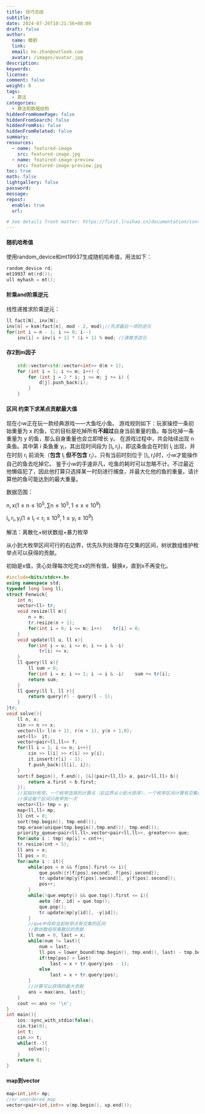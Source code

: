 ```yaml
---
title: 技巧总结
subtitle:
date: 2024-07-26T10:21:56+08:00
draft: false
author:
  name: 瞻鹤
  link:
  email: he-zhan@outlook.com
  avatar: /images/avatar.jpg
description:
keywords: 
license:
comment: false
weight: 0
tags:
  - 算法
categories:
  - 算法和数据结构
hiddenFromHomePage: false
hiddenFromSearch: false
hiddenFromRss: false
hiddenFromRelated: false
summary:
resources:
  - name: featured-image
    src: featured-image.jpg
  - name: featured-image-preview
    src: featured-image-preview.jpg
toc: true
math: false
lightgallery: false
password:
message:
repost:
  enable: true
  url:

# See details front matter: https://fixit.lruihao.cn/documentation/content-management/introduction/#front-matter
---
```


<!--more-->	

#### 随机哈希值

使用random_device和mt19937生成随机哈希值，用法如下：

```c++
random_device rd;
mt19937 mt(rd());
ull myhash = mt();
```

#### 阶乘and阶乘逆元

线性递推求阶乘逆元：

~~~c++
ll fact[N], inv[N];
inv[n] = ksm(fact[n], mod - 2, mod);//先求最后一项的逆元
for(int i = n - 1; i >= 0; i--)
    inv[i] = inv[i + 1] * (i + 1) % mod; //递推求逆元
~~~

#### 存2到m因子

~~~ c++
    std::vector<std::vector<int>> d(m + 1);
    for (int i = 1; i <= m; i++) {
        for (int j = 2 * i; j <= m; j += i) {
            d[j].push_back(i);
        }
    }
~~~

#### 区间 约束下求某点贡献最大值

现在小w正在玩一款经典游戏——大鱼吃小鱼。     游戏规则如下：玩家操控一条初始重量为 $\mathrm{x}$ 的鱼，它的目标是吃掉所有**不超过**自身当前重量的鱼。每当吃掉一条重量为 $\mathrm{y}$ 的鱼，那么自身重量也会立即增长 $\mathrm{y}$。     在游戏过程中，共会陆续出现 $\mathrm{n}$ 条鱼。其中第 $\mathrm{i}$ 条鱼重 $\mathrm{y_i}$，其出现时间段为 $\mathrm{\left[l_i,r_i\right)}$，即这条鱼会在时刻 $\mathrm{l_i}$ 出现，并在时刻 $\mathrm{r_i}$ 前消失（**包含** $\mathrm{l_i}$ **但不包含** $\mathrm{r_i}$）。只有当前时刻位于 $\mathrm{\left[l_i,r_i\right)}$​ 时，小w才能操作自己的鱼去吃掉它。     鉴于小w的手速非凡，吃鱼的耗时可以忽略不计。不过最近他懒癌犯了，因此他打算只选择某一时刻进行捕食，并最大化他的鱼的重量。请计算他的鱼可能达到的最大重量。

数据范围：

$\mathrm{n,x}(\mathrm{1 \le n \le 10^5},\mathrm{\sum n \le 10^5},\mathrm{1 \le x \le 10^9})$​

$\mathrm{l_i,r_i,y_i}(\mathrm{1 \le l_i < r_i \le 10^9},\mathrm{1 \le y_i \le 10^9})$ 

解法：离散化+树状数组+暴力枚举

从小到大枚举区间可行的右边界，优先队列处理存在交集的区间，树状数组维护枚举点可以获得的贡献。

初始是x值，贪心处理每次吃完≤x的所有值，替换x，直到x不再变化。

~~~ c++
#include<bits/stdc++.h>
using namespace std;
typedef long long ll;
struct Fenwick{
    int n;
    vector<ll> tr;
    void resize(ll m){
        n = m;
        tr.resize(n + 1);
        for(int i = 0; i <= m; i++)    tr[i] = 0;
    }
    void update(ll u, ll x){
        for(int i = u; i <= n; i += i & -i)
            tr[i] += x;
    }
    ll query(ll x){
        ll sum = 0;
        for(int i = x; i >= 1; i -= i & -i)    sum += tr[i];
        return sum;
    }
    ll query(ll l, ll r){
        return query(r) - query(l - 1);
    }
}tr;
void solve(){
    ll n, x;
    cin >> n >> x;
    vector<ll> l(n + 1), r(n + 1), y(n + 1,0);
    set<ll>  it;
    vector<pair<ll,ll>> f;
    for(ll i = 1; i <= n; i++){
        cin >> l[i] >> r[i] >> y[i];
        it.insert(r[i] - 1);
        f.push_back({l[i], i});
    }
    sort(f.begin(), f.end(), [&](pair<ll,ll> a, pair<ll,ll> b){
        return a.first < b.first;
    });
    //双指针枚举，一个枚举选择的计算点（右边界从小到大排序），一个枚举区间计算有交集的区域（左边界从小到大排序）
    //保证每个区间只枚举到一次
    vector<ll> tmp = y;
    map<ll,ll> mp;
    ll cnt = 0;
    sort(tmp.begin(), tmp.end());
    tmp.erase(unique(tmp.begin(),tmp.end()), tmp.end());
    priority_queue<pair<ll,ll>,vector<pair<ll,ll>>, greater<>> que;
    for(auto i : tmp) mp[i] = cnt++;
    tr.resize(cnt + 5);
    ll ans = x;
    ll pos = 0;
    for(auto i : it){
        while(pos < n && f[pos].first <= i){
            que.push({r[f[pos].second], f[pos].second});
            tr.update(mp[y[f[pos].second]], y[f[pos].second]);
            pos++;
        }
        while(!que.empty() && que.top().first <= i){
            auto [dr, id] = que.top();
            que.pop();
            tr.update(mp[y[id]], -y[id]);
        }
        //que中存和当前枚举点有交集的区间
        //数状数组存离散后的贡献
        ll num = 0, last = x;
        while(num != last){
            num = last;
            ll pos = lower_bound(tmp.begin(), tmp.end(), last) - tmp.begin();
            if(tmp[pos] > last)
                last = x + tr.query(pos - 1);
            else
                last = x + tr.query(pos);
        }
        //计算可以获得的最大贡献
        ans = max(ans, last);
    }
    cout << ans << '\n';
}
int main(){
    ios::sync_with_stdio(false);
    cin.tie(0);
    int t;
    cin >> t;
    while(t--){
        solve();
    }
    return 0;
}
~~~

#### map到vector

~~~ c++
map<int,int> mp;
//or unordered_map
vector<pair<int,int>> v(mp.begin(), vp.end());
~~~

